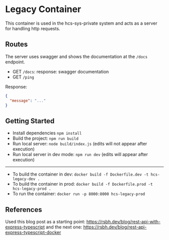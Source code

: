 # Legacy Container

This container is used in the hcs-sys-private system and acts as a server for handling http requests.

## Routes

The server uses swagger and shows the documentation at the `/docs` endpoint.

- GET `/docs`: response: swagger documentation
- GET `/ping`

Response:

```json
{
  "message": "..."
}
```

## Getting Started

- Install dependencies `npm install`
- Build the project: `npm run build`
- Run local server: `node build/index.js` (edits will not appear after execution)
- Run local server in dev mode: `npm run dev` (edits will appear after execution)

---

- To build the container in dev: `docker build -f Dockerfile.dev -t hcs-legacy-dev .`
- To build the container in prod: `docker build -f Dockerfile.prod -t hcs-legacy-prod .`
- To run the container: `docker run -p 8000:8000 hcs-legacy-prod`

## References

Used this blog post as a starting point: https://rsbh.dev/blog/rest-api-with-express-typescript
and the next one: https://rsbh.dev/blog/rest-api-express-typescript-docker
